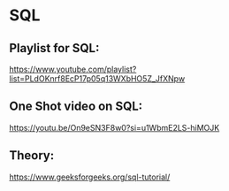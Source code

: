 # SQL

## Playlist for SQL: 
https://www.youtube.com/playlist?list=PLdOKnrf8EcP17p05q13WXbHO5Z_JfXNpw
## One Shot video on SQL: 
https://youtu.be/On9eSN3F8w0?si=u1WbmE2LS-hiMOJK
## Theory:
https://www.geeksforgeeks.org/sql-tutorial/

